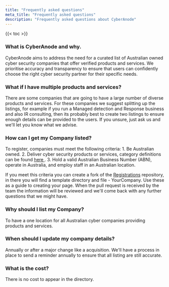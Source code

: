 ```yaml
---
title: "Frequently asked questions"
meta_title: "Frequently asked questions"
description: "Frequently asked questions about CyberAnode"
---
```

{{< toc >}}


### What is CyberAnode and why.
    
CyberAnode aims to address the need for a curated list of Australian owned cyber security companies that offer verified products and services. We prioritise accuracy and transparency to ensure that users can confidently choose the right cyber security partner for their specific needs.

### What if I have multiple products and services?
       
There are some companies that are going to have a large number of diverse products and services. For these companies we suggest splitting up the listings, for example if you run a Managed detection and Response business and also IR consulting, then its probably best to create two listings to ensure enough details can be provided to the users. If you unsure, just ask us and we'll let you know what we advise.

### How can I get my Company listed?
To register, companies must meet the following criteria:
    1. Be Australian owned.
    2. Deliver cyber security products or services, category definitions can be found <a href="https://github.com/CyberAnode/Registrations/blob/main/categories.md" target="_blank">here </a>.
    3. Hold a valid Australian Business Number (ABN), operate in Australia, and employ staff in an Australian location.

If you meet this criteria you can create a fork of the [Registrations](https://github.com/CyberAnode/Registrations) repository, in there you will find a template directory and file - YourCompany. Use these as a guide to creating your page. When the pull request is received by the team the information will be reviewed and we'll come back with any further questions that we might have.

### Why should I list my Company?
   
To have a one location for all Australian cyber companies providing products and services.

### When should I update my company details?

Annually or after a major change like a acquisition. 
We'll have a process in place to send a reminder annually to ensure that all listing are still accurate.

### What is the cost?
   
There is no cost to appear in the directory. 
